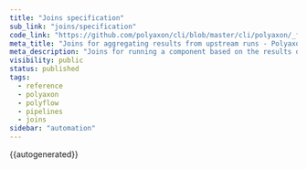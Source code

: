 ```yaml
---
title: "Joins specification"
sub_link: "joins/specification"
code_link: "https://github.com/polyaxon/cli/blob/master/cli/polyaxon/_flow/joins/__init__.py"
meta_title: "Joins for aggregating results from upstream runs - Polyaxon automation"
meta_description: "Joins for running a component based on the results of upstream or parallel runs and aggregating dynamically inputs, outputs, adn artifacts dynamically."
visibility: public
status: published
tags:
  - reference
  - polyaxon
  - polyflow
  - pipelines
  - joins
sidebar: "automation"
---
```


{{autogenerated}}

